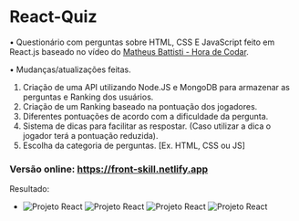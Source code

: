 # React-Quiz

• Questionário com perguntas sobre HTML, CSS E JavaScript feito em React.js baseado no vídeo do [Matheus Battisti - Hora de Codar](www.youtube.com/watch?v=HlkbeikH8cs).

• Mudanças/atualizações feitas.

1. Criação de uma API utilizando Node.JS e MongoDB para armazenar as perguntas e Ranking dos usuários.
2. Criação de um Ranking baseado na pontuação dos jogadores.
3. Diferentes pontuações de acordo com a dificuldade da pergunta.
4. Sistema de dicas para facilitar as respostar. (Caso utilizar a dica o jogador terá a pontuação reduzida).
5. Escolha da categoria de perguntas. [Ex. HTML, CSS ou JS]

### Versão online: https://front-skill.netlify.app

Resultado:

* ![Projeto React](https://cdn.discordapp.com/attachments/786006828466044931/1074514807019028540/home.png) ![Projeto React](https://cdn.discordapp.com/attachments/786006828466044931/1074514998644187157/question.png) ![Projeto React](https://cdn.discordapp.com/attachments/786006828466044931/1074518283308511303/gameOver.png)  ![Projeto React](https://cdn.discordapp.com/attachments/786006828466044931/1074515194463666286/quiz.png) 



  


